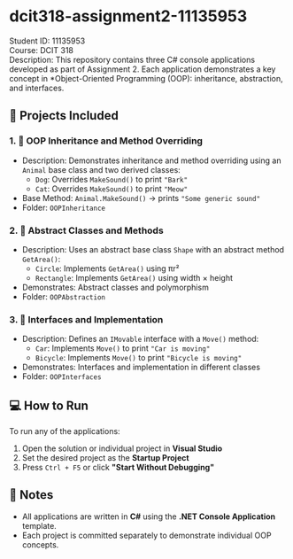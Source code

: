 # dcit318-assignment2-11135953

Student ID: 11135953  
Course: DCIT 318  
Description: This repository contains three C# console applications developed as part of Assignment 2. Each application demonstrates a key concept in *Object-Oriented Programming (OOP): inheritance, abstraction, and interfaces.


## 📁 Projects Included

### 1. 🐾 OOP Inheritance and Method Overriding
- Description: Demonstrates inheritance and method overriding using an `Animal` base class and two derived classes:
  - `Dog`: Overrides `MakeSound()` to print `"Bark"`
  - `Cat`: Overrides `MakeSound()` to print `"Meow"`
- Base Method: `Animal.MakeSound()` → prints `"Some generic sound"`
- Folder: `OOPInheritance`


### 2. 📐 Abstract Classes and Methods
- Description: Uses an abstract base class `Shape` with an abstract method `GetArea()`:
  - `Circle`: Implements `GetArea()` using πr²
  - `Rectangle`: Implements `GetArea()` using width × height
- Demonstrates: Abstract classes and polymorphism
- Folder: `OOPAbstraction`


### 3. 🚗 Interfaces and Implementation
- Description: Defines an `IMovable` interface with a `Move()` method:
  - `Car`: Implements `Move()` to print `"Car is moving"`
  - `Bicycle`: Implements `Move()` to print `"Bicycle is moving"`
- Demonstrates: Interfaces and implementation in different classes
- Folder: `OOPInterfaces`


## 💻 How to Run
To run any of the applications:

1. Open the solution or individual project in **Visual Studio**
2. Set the desired project as the **Startup Project**
3. Press `Ctrl + F5` or click **"Start Without Debugging"**


## 📌 Notes
- All applications are written in **C#** using the **.NET Console Application** template.
- Each project is committed separately to demonstrate individual OOP concepts.



